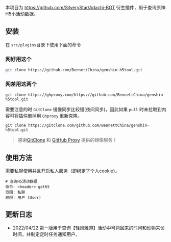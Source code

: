 本项目为 https://github.com/SilveryStar/Adachi-BOT 衍生插件，用于查询原神H5小活动数据。

## 安装

在 `src/plugins`目录下使用下面的命令

### 网好用这个

```sh
git clone https://github.com/BennettChina/genshin-h5tool.git
```

### 网差用这两个

```shell
git clone https://ghproxy.com/https://github.com/BennettChina/genshin-h5tool.git
```

需要注意的时 `GitClone` 镜像同步比较慢(夜间同步)，因此如果 `pull` 时未拉取到内容可将插件删掉用 `Ghproxy` 重新克隆。

```shell
git clone https://gitclone.com/github.com/BennettChina/genshin-h5tool.git
```

> 感谢[GitClone](https://gitclone.com/) 和 [GitHub Proxy](https://ghproxy.com/) 提供的镜像服务！

## 使用方法

需要私聊使用并且开启私人服务（即绑定了个人cookie）。

```
# 查询H5活动数据
命令: <header> geth5
范围: 私聊
权限: 用户 (User)
```

## 更新日志

- 2022/04/22 第一版用于查询【轻风雅游】活动中可莉回来的时间和动物来访时间，并制定定时任务通知用户。